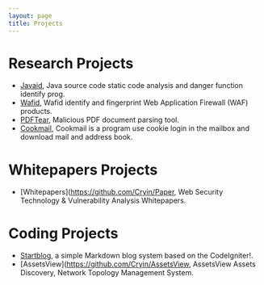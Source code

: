 ```yaml
--- 
layout: page
title: Projects
---
```


# Research Projects

- [Javaid](https://github.com/Cryin/JavaID), Java source code static code analysis and danger function identify prog.
- [Wafid](https://github.com/Cryin/Wafid), Wafid identify and fingerprint Web Application Firewall (WAF) products.
- [PDFTear](https://github.com/Cryin/PDFTear), Malicious PDF document parsing tool.
- [Cookmail](https://github.com/Cryin/Cookmail), Cookmail is a program use cookie login in the mailbox and download mail and address book.

# Whitepapers Projects

- [Whitepapers](https://github.com/Cryin/Paper, Web Security Technology & Vulnerability Analysis Whitepapers.

# Coding Projects

- [Startblog](https://github.com/Cryin/Startblog), a simple Markdown blog system based on the CodeIgniter!.
- [AssetsView](https://github.com/Cryin/AssetsView, AssetsView Assets Discovery, Network Topology Management System.


